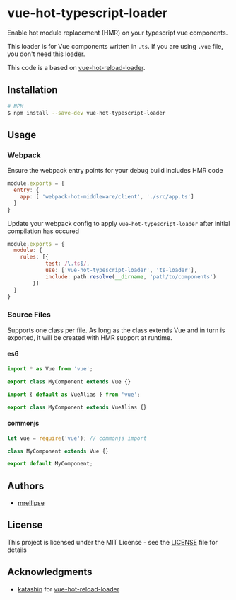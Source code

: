 # vue-hot-typescript-loader

Enable hot module replacement (HMR) on your typescript vue components.

This loader is for Vue components written in `.ts`.  If you are using `.vue` file, you don't need this loader.

This code is a based on [vue-hot-reload-loader](https://github.com/ktsn/vue-hot-reload-loader).


## Installation

```bash
# NPM
$ npm install --save-dev vue-hot-typescript-loader
```

## Usage


### Webpack

Ensure the webpack entry points for your debug build includes HMR code

```js
module.exports = {
  entry: {
    app: [ 'webpack-hot-middleware/client', './src/app.ts']
  }
}
```

Update your webpack config to apply `vue-hot-typescript-loader` after initial compilation has occured

```js
module.exports = {
  module: {
    rules: [{
            test: /\.ts$/,
            use: ['vue-hot-typescript-loader', 'ts-loader'],
            include: path.resolve(__dirname, 'path/to/components')
        }]
  }
}
```

### Source Files

Supports one class per file. As long as the class extends Vue and in turn is exported, it will be created with HMR support at runtime.

#### es6

```ts
import * as Vue from 'vue';

export class MyComponent extends Vue {}
```


```ts
import { default as VueAlias } from 'vue';

export class MyComponent extends VueAlias {}
```

#### commonjs

```ts
let vue = require('vue'); // commonjs import

class MyComponent extends Vue {}

export default MyComponent;
```

## Authors

* [mrellipse](https://github.com/mrellipse)

## License

This project is licensed under the MIT License - see the [LICENSE](LICENSE) file for details

## Acknowledgments

* [katashin](https://github.com/ktsn) for [vue-hot-reload-loader](https://github.com/ktsn/vue-hot-reload-loader)
